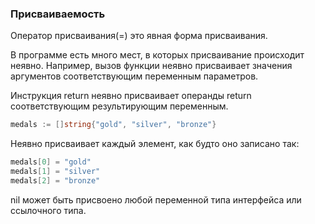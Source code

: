 ### Присваиваемость

Оператор присваивания(=) это явная форма присваивания.


В программе есть много мест, в которых присваивание происходит неявно.
Например, вызов функции неявно присваивает значения аргументов соответствующим переменным параметров.

Инструкция return неявно присваивает операнды return соответствующим результирующим переменным.

```go
medals := []string{"gold", "silver", "bronze"}
```

Неявно присваивает каждый элемент, как будто оно записано так:
```go
medals[0] = "gold"
medals[1] = "silver"
medals[2] = "bronze"
```

nil может быть присвоено любой переменной типа интерфейса или ссылочного типа.
